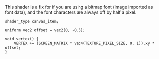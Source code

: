 This shader is a fix for if you are using a bitmap font (image imported as font data), and the font characters are always off by half a pixel.

``` gdshader
shader_type canvas_item;

uniform vec2 offset = vec2(0, -0.5);

void vertex() {
    VERTEX += (SCREEN_MATRIX * vec4(TEXTURE_PIXEL_SIZE, 0, 1)).xy * offset;
}
```
